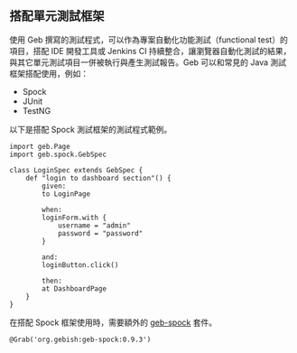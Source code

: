 ## 搭配單元測試框架 ##

使用 Geb 撰寫的測試程式，可以作為專案自動化功能測試（functional test）的項目，搭配 IDE 開發工具或 Jenkins CI 持續整合，讓瀏覽器自動化測試的結果，與其它單元測試項目一併被執行與產生測試報告。Geb 可以和常見的 Java 測試框架搭配使用，例如：

* Spock
* JUnit
* TestNG

以下是搭配 Spock 測試框架的測試程式範例。

```
import geb.Page
import geb.spock.GebSpec

class LoginSpec extends GebSpec {
    def "login to dashboard section"() {
        given:
        to LoginPage

        when:
        loginForm.with {
            username = "admin"
            password = "password"
        }

        and:
        loginButton.click()

        then:
        at DashboardPage
    }
}
```

在搭配 Spock 框架使用時，需要額外的 [geb-spock](http://mvnrepository.com/artifact/org.gebish/geb-spock) 套件。

    @Grab('org.gebish:geb-spock:0.9.3')
